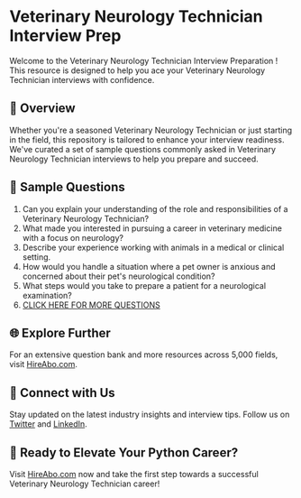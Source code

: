 # Veterinary Neurology Technician Interview Prep

Welcome to the Veterinary Neurology Technician Interview Preparation ! This resource is designed to help you ace your Veterinary Neurology Technician interviews with confidence.

## 🚀 Overview

Whether you're a seasoned Veterinary Neurology Technician or just starting in the field, this repository is tailored to enhance your interview readiness. We've curated a set of sample questions commonly asked in Veterinary Neurology Technician interviews to help you prepare and succeed.

## 📝 Sample Questions

1. Can you explain your understanding of the role and responsibilities of a Veterinary Neurology Technician?
2. What made you interested in pursuing a career in veterinary medicine with a focus on neurology?
3. Describe your experience working with animals in a medical or clinical setting.
4. How would you handle a situation where a pet owner is anxious and concerned about their pet's neurological condition?
5. What steps would you take to prepare a patient for a neurological examination?
6. [CLICK HERE FOR MORE QUESTIONS](https://hireabo.com/job/24_1_37/Veterinary%20Neurology%20Technician)

## 🌐 Explore Further

For an extensive question bank and more resources across 5,000 fields, visit [HireAbo.com](https://www.hireabo.com).

## 📱 Connect with Us

Stay updated on the latest industry insights and interview tips. Follow us on [Twitter](https://twitter.com/hireabo) and [LinkedIn](https://www.linkedin.com/in/hire-abo-3609972a8/).

## 🚀 Ready to Elevate Your Python Career?

Visit [HireAbo.com](https://www.hireabo.com) now and take the first step towards a successful Veterinary Neurology Technician career!